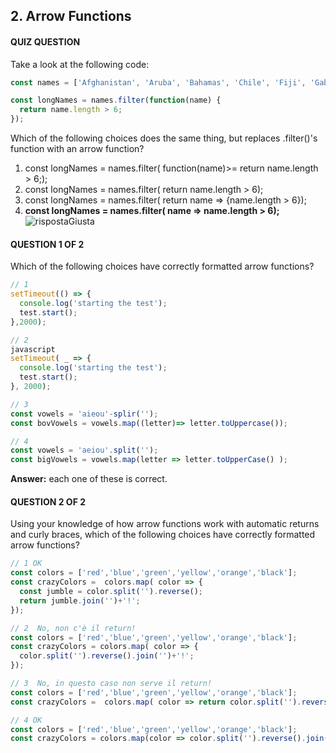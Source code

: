 ## 2. Arrow Functions

#### QUIZ QUESTION

Take a look at the following code:
```javascript
const names = ['Afghanistan', 'Aruba', 'Bahamas', 'Chile', 'Fiji', 'Gabon', 'Luxembourg', 'Nepal', 'Singapore', 'Uganda', 'Zimbabwe'];

const longNames = names.filter(function(name) {
  return name.length > 6;
});
```
Which of the following choices does the same thing, but replaces .filter()'s function with an arrow function?

1. const longNames = names.filter( function(name)>= return name.length > 6;);
2. const longNames = names.filter( return name.length > 6);
3. const longNames = names.filter( return name => {name.length > 6});
4. **const longNames = names.filter( name => name.length > 6);** ![rispostaGiusta]

#### QUESTION 1 OF 2

Which of the following choices have correctly formatted arrow functions?

```javascript
// 1
setTimeout(() => {
  console.log('starting the test');
  test.start();
},2000);

// 2
javascript
setTimeout( _ => {
  console.log('starting the test');
  test.start();
}, 2000);

// 3
const vowels = 'aieou'-splir('');
const bovVowels = vowels.map((letter)=> letter.toUppercase());

// 4
const vowels = 'aeiou'.split('');
const bigVowels = vowels.map(letter => letter.toUpperCase() );
```

**Answer:**  each one of these is correct.


#### QUESTION 2 OF 2

Using your knowledge of how arrow functions work with automatic returns and curly braces, which of the following choices have correctly formatted arrow functions?

```javascript
// 1 OK
const colors = ['red','blue','green','yellow','orange','black'];
const crazyColors =  colors.map( color => {
  const jumble = color.split('').reverse();
  return jumble.join('')+'!';
});

// 2  No, non c'è il return!
const colors = ['red','blue','green','yellow','orange','black'];
const crazyColors = colors.map( color => {
  color.split('').reverse().join('')+'!';
});

// 3  No, in questo caso non serve il return!
const colors = ['red','blue','green','yellow','orange','black'];
const crazyColors =  colors.map( color => return color.split('').reverse().join('')+'!');

// 4 OK
const colors = ['red','blue','green','yellow','orange','black'];
const crazyColors = colors.map(color => color.split('').reverse().join('')+'!');
```

[rispostaGiusta]: https://github.com/el3um4s/100-days-of-code/blob/master/Udacity/ES6%20-%20JavaScript%20Improved/icon-tick.png
